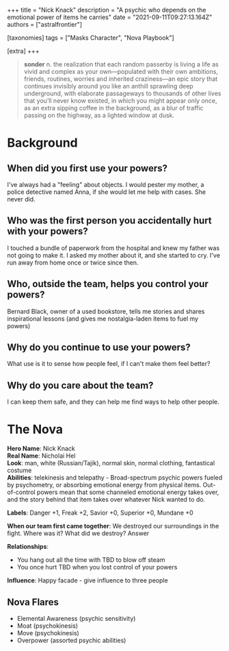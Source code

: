 +++
title = "Nick Knack"
description = "A psychic who depends on the emotional power of items he carries"
date = "2021-09-11T09:27:13.164Z"
authors = ["astralfrontier"]

[taxonomies]
tags = ["Masks Character", "Nova Playbook"]

[extra]
+++

> **sonder**
> n. the realization that each random passerby is living a life as vivid and complex as your own—populated with their own ambitions, friends, routines, worries and inherited craziness—an epic story that continues invisibly around you like an anthill sprawling deep underground, with elaborate passageways to thousands of other lives that you’ll never know existed, in which you might appear only once, as an extra sipping coffee in the background, as a blur of traffic passing on the highway, as a lighted window at dusk.

<!-- more -->

# Background

## When did you first use your powers?
I've always had a "feeling" about objects. I would pester my mother, a police detective named Anna, if she would let me help with cases. She never did.

## Who was the first person you accidentally hurt with your powers?
I touched a bundle of paperwork from the hospital and knew my father was not going to make it. I asked my mother about it, and she started to cry. I've run away from home once or twice since then.

## Who, outside the team, helps you control your powers?
Bernard Black, owner of a used bookstore, tells me stories and shares inspirational lessons (and gives me nostalgia-laden items to fuel my powers)

## Why do you continue to use your powers?
What use is it to sense how people feel, if I can't make them feel better?

## Why do you care about the team?
I can keep them safe, and they can help me find ways to help other people.

# The Nova
**Hero Name**: Nick Knack  
**Real Name**: Nicholai Hel  
**Look**: man, white (Russian/Tajik), normal skin, normal clothing, fantastical costume  
**Abilities**: telekinesis and telepathy - Broad-spectrum psychic powers fueled by psychometry, or absorbing emotional energy from physical items. Out-of-control powers mean that some channeled emotional energy takes over, and the story behind that item takes over whatever Nick wanted to do.

**Labels**: Danger +1, Freak +2, Savior +0, Superior +0, Mundane +0

**When our team first came together**: We destroyed our surroundings in the fight. Where was it? What did we destroy?
Answer

**Relationships**:
- You hang out all the time with TBD to blow off steam
- You once hurt TBD when you lost control of your powers

**Influence**: Happy facade - give influence to three people

## Nova Flares

- Elemental Awareness (psychic sensitivity)
- Moat (psychokinesis)
- Move (psychokinesis)
- Overpower (assorted psychic abilities)